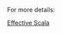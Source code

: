 For more details:

 [Effective Scala](https://twitter.github.io/effectivescala/#Functional%20programming-Call%20by%20name)